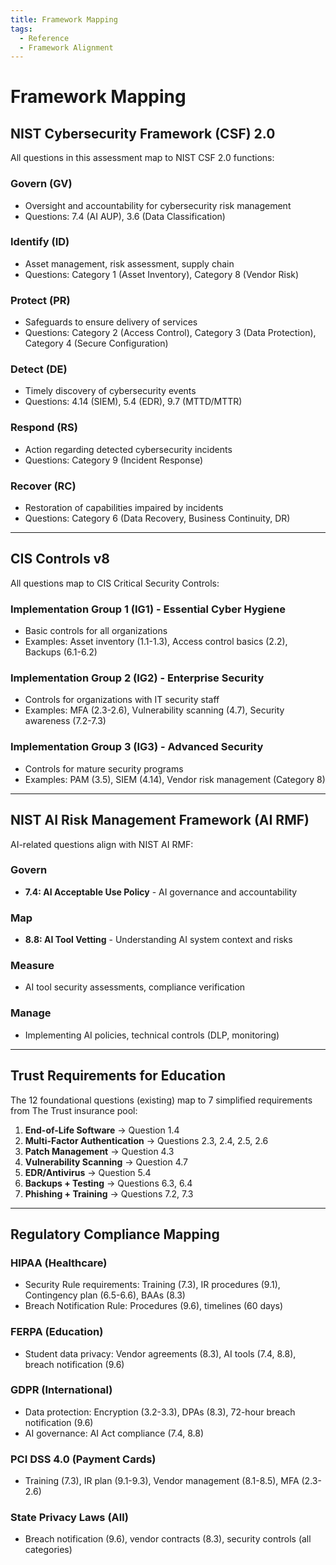 ```yaml
---
title: Framework Mapping
tags:
  - Reference
  - Framework Alignment
---
```


# Framework Mapping

## NIST Cybersecurity Framework (CSF) 2.0

All questions in this assessment map to NIST CSF 2.0 functions:

### Govern (GV)
- Oversight and accountability for cybersecurity risk management
- Questions: 7.4 (AI AUP), 3.6 (Data Classification)

### Identify (ID)
- Asset management, risk assessment, supply chain
- Questions: Category 1 (Asset Inventory), Category 8 (Vendor Risk)

### Protect (PR)
- Safeguards to ensure delivery of services
- Questions: Category 2 (Access Control), Category 3 (Data Protection), Category 4 (Secure Configuration)

### Detect (DE)
- Timely discovery of cybersecurity events
- Questions: 4.14 (SIEM), 5.4 (EDR), 9.7 (MTTD/MTTR)

### Respond (RS)
- Action regarding detected cybersecurity incidents
- Questions: Category 9 (Incident Response)

### Recover (RC)
- Restoration of capabilities impaired by incidents
- Questions: Category 6 (Data Recovery, Business Continuity, DR)

---

## CIS Controls v8

All questions map to CIS Critical Security Controls:

### Implementation Group 1 (IG1) - Essential Cyber Hygiene
- Basic controls for all organizations
- Examples: Asset inventory (1.1-1.3), Access control basics (2.2), Backups (6.1-6.2)

### Implementation Group 2 (IG2) - Enterprise Security
- Controls for organizations with IT security staff
- Examples: MFA (2.3-2.6), Vulnerability scanning (4.7), Security awareness (7.2-7.3)

### Implementation Group 3 (IG3) - Advanced Security
- Controls for mature security programs
- Examples: PAM (3.5), SIEM (4.14), Vendor risk management (Category 8)

---

## NIST AI Risk Management Framework (AI RMF)

AI-related questions align with NIST AI RMF:

### Govern
- **7.4: AI Acceptable Use Policy** - AI governance and accountability

### Map
- **8.8: AI Tool Vetting** - Understanding AI system context and risks

### Measure
- AI tool security assessments, compliance verification

### Manage
- Implementing AI policies, technical controls (DLP, monitoring)

---

## Trust Requirements for Education

The 12 foundational questions (existing) map to 7 simplified requirements from The Trust insurance pool:

1. **End-of-Life Software** → Question 1.4
2. **Multi-Factor Authentication** → Questions 2.3, 2.4, 2.5, 2.6
3. **Patch Management** → Question 4.3
4. **Vulnerability Scanning** → Question 4.7
5. **EDR/Antivirus** → Question 5.4
6. **Backups + Testing** → Questions 6.3, 6.4
7. **Phishing + Training** → Questions 7.2, 7.3

---

## Regulatory Compliance Mapping

### HIPAA (Healthcare)
- Security Rule requirements: Training (7.3), IR procedures (9.1), Contingency plan (6.5-6.6), BAAs (8.3)
- Breach Notification Rule: Procedures (9.6), timelines (60 days)

### FERPA (Education)
- Student data privacy: Vendor agreements (8.3), AI tools (7.4, 8.8), breach notification (9.6)

### GDPR (International)
- Data protection: Encryption (3.2-3.3), DPAs (8.3), 72-hour breach notification (9.6)
- AI governance: AI Act compliance (7.4, 8.8)

### PCI DSS 4.0 (Payment Cards)
- Training (7.3), IR plan (9.1-9.3), Vendor management (8.1-8.5), MFA (2.3-2.6)

### State Privacy Laws (All)
- Breach notification (9.6), vendor contracts (8.3), security controls (all categories)
